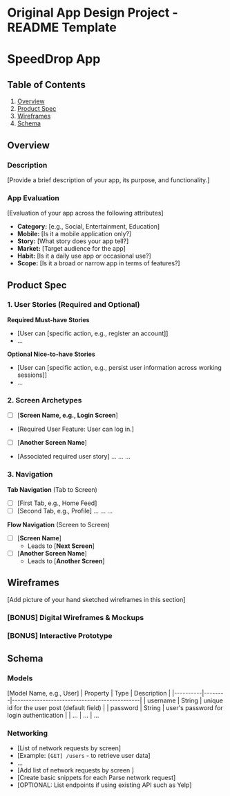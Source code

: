 Original App Design Project - README Template
===

# SpeedDrop App

## Table of Contents

1. [Overview](#Overview)
2. [Product Spec](#Product-Spec)
3. [Wireframes](#Wireframes)
4. [Schema](#Schema)

## Overview

### Description

[Provide a brief description of your app, its purpose, and functionality.]

### App Evaluation

[Evaluation of your app across the following attributes]
- **Category:** [e.g., Social, Entertainment, Education]
- **Mobile:** [Is it a mobile application only?]
- **Story:**  [What story does your app tell?]
- **Market:** [Target audience for the app]
- **Habit:** [Is it a daily use app or occasional use?]
- **Scope:** [Is it a broad or narrow app in terms of features?]

## Product Spec

### 1. User Stories (Required and Optional)

**Required Must-have Stories**

* [User can [specific action, e.g., register an account]]
* ...

**Optional Nice-to-have Stories**

* [User can [specific action, e.g., persist user information across working sessions]]
* ...

### 2. Screen Archetypes

- [ ] [**Screen Name, e.g., Login Screen**]
* [Required User Feature: User can log in.]
- [ ] [**Another Screen Name**]
* [Associated required user story]
...
...
...

### 3. Navigation

**Tab Navigation** (Tab to Screen)


- [ ] [First Tab, e.g., Home Feed]
- [ ] [Second Tab, e.g., Profile]
...
...
...

**Flow Navigation** (Screen to Screen)

- [ ] [**Screen Name**]
  * Leads to [**Next Screen**]
- [ ] [**Another Screen Name**]
  * Leads to [**Another Screen**] 


## Wireframes

[Add picture of your hand sketched wireframes in this section]

### [BONUS] Digital Wireframes & Mockups

### [BONUS] Interactive Prototype

## Schema 


### Models

[Model Name, e.g., User]
| Property | Type   | Description                                  |
|----------|--------|----------------------------------------------|
| username | String | unique id for the user post (default field)   |
| password | String | user's password for login authentication      |
| ...      | ...    | ...                          


### Networking

- [List of network requests by screen]
- [Example: `[GET] /users` - to retrieve user data]
- ...
- [Add list of network requests by screen ]
- [Create basic snippets for each Parse network request]
- [OPTIONAL: List endpoints if using existing API such as Yelp]
